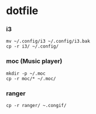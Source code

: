 # dotfile

### i3 

```
mv ~/.config/i3 ~/.config/i3.bak
cp -r i3/ ~/.config/
```


### moc (Music player) 

```
mkdir -p ~/.moc
cp -r moc/* ~/.moc/
```

### ranger

```
cp -r ranger/ ~.congif/
```
